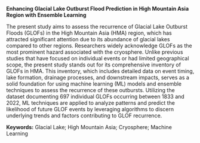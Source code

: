 **Enhancing Glacial Lake Outburst Flood Prediction in High Mountain Asia Region with Ensemble Learning**

The present study aims to assess the recurrence of Glacial Lake Outburst Floods (GLOFs)
in the High Mountain Asia (HMA) region, which has attracted significant attention due to
its abundance of glacial lakes compared to other regions. Researchers widely acknowledge
GLOFs as the most prominent hazard associated with the cryosphere. Unlike previous
studies that have focused on individual events or had limited geographical scope, the present
study stands out for its comprehensive inventory of GLOFs in HMA. This inventory, which
includes detailed data on event timing, lake formation, drainage processes, and downstream
impacts, serves as a solid foundation for using machine learning (ML) models and ensemble
techniques to assess the recurrence of these outbursts. Utilizing the dataset documenting
697 individual GLOFs occurring between 1833 and 2022, ML techniques are applied to
analyze patterns and predict the likelihood of future GLOF events by leveraging algorithms
to discern underlying trends and factors contributing to GLOF recurrence.

**Keywords:** Glacial Lake; High Mountain Asia; Cryosphere; Machine Learning
